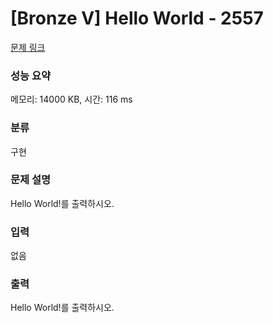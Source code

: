 # [Bronze V] Hello World - 2557 

[문제 링크](https://www.acmicpc.net/problem/2557) 

### 성능 요약

메모리: 14000 KB, 시간: 116 ms

### 분류

구현

### 문제 설명

<p style="user-select: auto;">
	Hello World!를 출력하시오.</p>

### 입력 

 <p style="user-select: auto;">
	없음</p>

### 출력 

 <p style="user-select: auto;">
	Hello World!를 출력하시오.</p>

